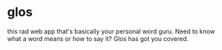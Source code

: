 # glos
this rad web app that's basically your personal word guru. Need to know what a word means or how to say it? Glos has got you covered.
